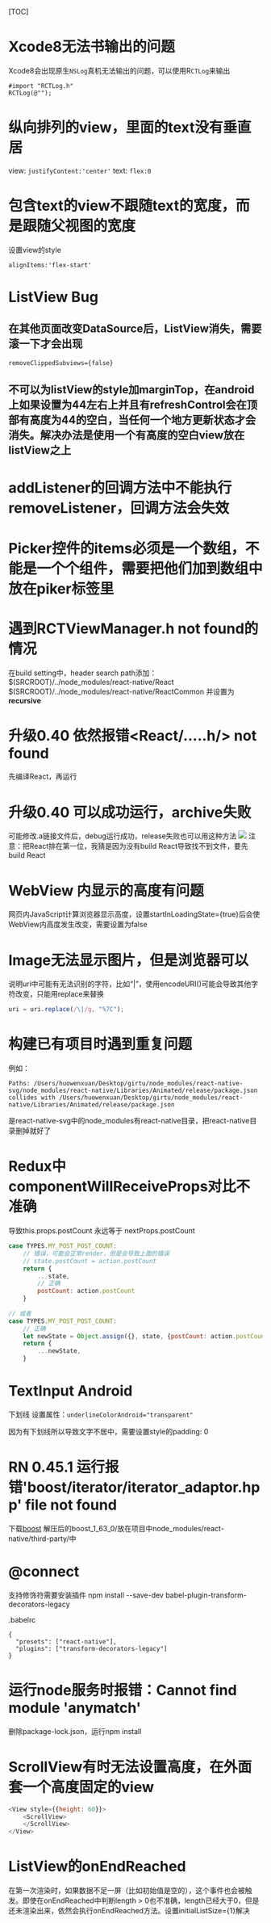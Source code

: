 [TOC]
# Xcode8无法书输出的问题

Xcode8会出现原生`NSLog`真机无法输出的问题，可以使用R`CTLog`来输出
```
#import "RCTLog.h"
RCTLog(@"");
```

# 纵向排列的view，里面的text没有垂直居
view:
`justifyContent:'center'`
text:
`flex:0`

# 包含text的view不跟随text的宽度，而是跟随父视图的宽度
设置view的style

```
alignItems:'flex-start'
```

# ListView Bug
## 在其他页面改变DataSource后，ListView消失，需要滚一下才会出现
```
removeClippedSubviews={false}
```
## 不可以为listView的style加marginTop，在android上如果设置为44左右上并且有refreshControl会在顶部有高度为44的空白，当任何一个地方更新状态才会消失。解决办法是使用一个有高度的空白view放在listView之上

# addListener的回调方法中不能执行removeListener，回调方法会失效

# Picker控件的items必须是一个数组，不能是一个个组件，需要把他们加到数组中放在piker标签里

# 遇到RCTViewManager.h not found的情况
在build setting中，header search path添加：
$(SRCROOT)/../node_modules/react-native/React
$(SRCROOT)/../node_modules/react-native/ReactCommon
并设置为**recursive**

# 升级0.40 依然报错<React/.....h/> not found
先编译React，再运行

# 升级0.40 可以成功运行，archive失败
可能修改.a链接文件后，debug运行成功，release失败也可以用这种方法
![](./media/3.png)
注意：把React排在第一位，我猜是因为没有build React导致找不到文件，要先build React

# WebView 内显示的高度有问题
网页内JavaScript计算浏览器显示高度，设置startInLoadingState={true}后会使WebView内高度发生改变，需要设置为false

# Image无法显示图片，但是浏览器可以
说明uri中可能有无法识别的字符，比如“|”，使用encodeURI()可能会导致其他字符改变，只能用replace来替换

```javascript
uri = uri.replace(/\|/g, "%7C");
```

# 构建已有项目时遇到重复问题
例如：

`
Paths: /Users/huowenxuan/Desktop/girtu/node_modules/react-native-svg/node_modules/react-native/Libraries/Animated/release/package.json collides with /Users/huowenxuan/Desktop/girtu/node_modules/react-native/Libraries/Animated/release/package.json
`

是react-native-svg中的node_modules有react-native目录，把react-native目录删掉就好了

# Redux中componentWillReceiveProps对比不准确
导致this.props.postCount 永远等于 nextProps.postCount

```javascript
case TYPES.MY_POST_POST_COUNT:
    // 错误，可能会正常render，但是会导致上面的错误
    // state.postCount = action.postCount
    return {
        ...state,
        // 正确
        postCount: action.postCount 
    }
    
// 或者
case TYPES.MY_POST_POST_COUNT:
    // 正确
    let newState = Object.assign({}, state, {postCount: action.postCount})
    return {
        ...newState,
    }
```

# TextInput Android
下划线
设置属性：`underlineColorAndroid="transparent"`

因为有下划线所以导致文字不居中，需要设置style的padding: 0

# RN 0.45.1 运行报错'boost/iterator/iterator_adaptor.hpp' file not found
下载[boost](https://sourceforge.net/projects/boost/files/boost/1.63.0/)
解压后的boost_1_63_0/放在项目中node_modules/react-native/third-party/中

# @connect
支持修饰符需要安装插件
npm install --save-dev babel-plugin-transform-decorators-legacy

.babelrc

```
{
  "presets": ["react-native"],
  "plugins": ["transform-decorators-legacy"]
}
```

# 运行node服务时报错：Cannot find module 'anymatch'
删除package-lock.json，运行npm install

# ScrollView有时无法设置高度，在外面套一个高度固定的view

```javascript
<View style={{height: 60}}>
    <ScrollView>
    </ScrollView>
</View>
```

# ListView的onEndReached
在第一次渲染时，如果数据不足一屏（比如初始值是空的），这个事件也会被触发。即使在onEndReached中判断length > 0也不准确，length已经大于0，但是还未渲染出来，依然会执行onEndReached方法。设置initialListSize={1}解决



